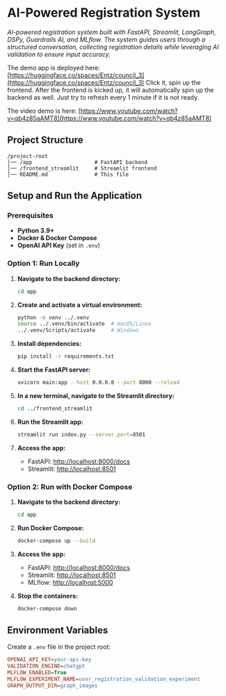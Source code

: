 # AI-Powered Registration System

*AI-powered registration system built with FastAPI, Streamlit, LangGraph, DSPy, Guardrails AI, and MLflow. The system guides users through a structured conversation, collecting registration details while leveraging AI validation to ensure input accuracy.*

The demo app is deployed here: [https://huggingface.co/spaces/Entz/council_3](https://huggingface.co/spaces/Entz/council_3)
Click it, spin up the frontend. After the frontend is kicked up, it will automatically spin up the backend as well. Just try to refresh every 1 minute if it is not ready. 

The video demo is here: [https://www.youtube.com/watch?v=qb4z85aAMT8](https://www.youtube.com/watch?v=qb4z85aAMT8)

## Project Structure

```
/project-root
│── /app                    # FastAPI backend
│── /frontend_streamlit     # Streamlit frontend
│── README.md               # This file
```

## Setup and Run the Application

### Prerequisites

- **Python 3.9+**
- **Docker & Docker Compose**
- **OpenAI API Key** (set in `.env`)

### Option 1: Run Locally

1. **Navigate to the backend directory:**
   ```sh
   cd app
   ```

2. **Create and activate a virtual environment:**
   ```sh
   python -m venv ../.venv
   source ../.venv/bin/activate  # macOS/Linux
   ../.venv/Scripts/activate     # Windows
   ```

3. **Install dependencies:**
   ```sh
   pip install -r requirements.txt
   ```

4. **Start the FastAPI server:**
   ```sh
   uvicorn main:app --host 0.0.0.0 --port 8000 --reload
   ```

5. **In a new terminal, navigate to the Streamlit directory:**
   ```sh
   cd ../frontend_streamlit
   ```

6. **Run the Streamlit app:**
   ```sh
   streamlit run index.py --server.port=8501
   ```

7. **Access the app:**
   - FastAPI: [http://localhost:8000/docs](http://localhost:8000/docs)
   - Streamlit: [http://localhost:8501](http://localhost:8501)

### Option 2: Run with Docker Compose

1. **Navigate to the backend directory:**
   ```sh
   cd app
   ```

2. **Run Docker Compose:**
   ```sh
   docker-compose up --build
   ```

3. **Access the app:**
   - FastAPI: [http://localhost:8000/docs](http://localhost:8000/docs)
   - Streamlit: [http://localhost:8501](http://localhost:8501)
   - MLflow: [http://localhost:5000](http://localhost:5000)

4. **Stop the containers:**
   ```sh
   docker-compose down
   ```

## Environment Variables

Create a `.env` file in the project root:

```ini
OPENAI_API_KEY=your-api-key
VALIDATION_ENGINE=chatgpt
MLFLOW_ENABLED=True
MLFLOW_EXPERIMENT_NAME=user_registration_validation_experiment
GRAPH_OUTPUT_DIR=graph_images
```